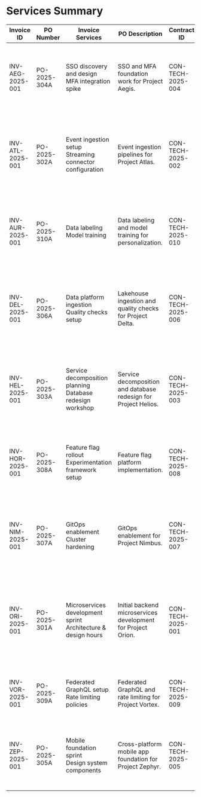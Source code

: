 # Services Summary

| Invoice ID | PO Number | Invoice Services | PO Description | Contract ID | Contract SOW Summary |
|---|---|---|---|---|---|
| INV-AEG-2025-001 | PO-2025-304A | SSO discovery and design<br/>MFA integration spike | SSO and MFA foundation work for Project Aegis. | CON-TECH-2025-004 | Develop a zero-trust identity platform for Project Aegis, integrating SSO, MFA, and device posture checks. |
| INV-ATL-2025-001 | PO-2025-302A | Event ingestion setup<br/>Streaming connector configuration | Event ingestion pipelines for Project Atlas. | CON-TECH-2025-002 | Build a real-time analytics dashboard for Project Atlas, including event ingestion pipelines, stream processing, and interactive data visualizations. |
| INV-AUR-2025-001 | PO-2025-310A | Data labeling<br/>Model training | Data labeling and model training for personalization. | CON-TECH-2025-010 | Develop machine learning pipelines for personalization including data labeling, model training, and A/B rollout. |
| INV-DEL-2025-001 | PO-2025-306A | Data platform ingestion<br/>Quality checks setup | Lakehouse ingestion and quality checks for Project Delta. | CON-TECH-2025-006 | Design and implement a unified data platform with a lakehouse architecture, including data ingestion, quality checks, and governance. |
| INV-HEL-2025-001 | PO-2025-303A | Service decomposition planning<br/>Database redesign workshop | Service decomposition and database redesign for Project Helios. | CON-TECH-2025-003 | Migrate the legacy monolith to a modular service architecture for Project Helios, including DB schema redesign and CI/CD pipelines. |
| INV-HOR-2025-001 | PO-2025-308A | Feature flag rollout<br/>Experimentation framework setup | Feature flag platform implementation. | CON-TECH-2025-008 | Implement a feature flag platform and experimentation framework, including SDK integration and guardrail metrics. |
| INV-NIM-2025-001 | PO-2025-307A | GitOps enablement<br/>Cluster hardening | GitOps enablement for Project Nimbus. | CON-TECH-2025-007 | Modernize Kubernetes platform with GitOps, progressive delivery, and cost optimization for multi-tenant workloads. |
| INV-ORI-2025-001 | PO-2025-301A | Microservices development sprint<br/>Architecture & design hours | Initial backend microservices development for Project Orion. | CON-TECH-2025-001 | Supplier to design and implement a greenfield microservices backend for Project Orion, including authentication, billing integration, and observability. |
| INV-VOR-2025-001 | PO-2025-309A | Federated GraphQL setup<br/>Rate limiting policies | Federated GraphQL and rate limiting for Project Vortex. | CON-TECH-2025-009 | Re-architect API gateway with federated GraphQL, rate limiting, and zero-downtime deploys. |
| INV-ZEP-2025-001 | PO-2025-305A | Mobile foundation sprint<br/>Design system components | Cross-platform mobile app foundation for Project Zephyr. | CON-TECH-2025-005 | Create a cross-platform mobile app for Project Zephyr, featuring offline sync, push notifications, and secure file sharing. |
